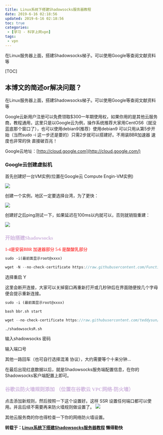 ```yaml
---
title: Linux系统下搭建Shadowsocks服务器教程
date: 2019-6-16 02:18:56
updated: 2019-6-16 02:18:56
toc: true
categories: 
 - [学习 - 科学上网vpn]
tags: 
 - vpn
---
```




​		在Linux服务器上面，搭建Shadowsocks梯子。可以使用Google等查阅文献资料等

<!-- more -->

[TOC]

## 本博文的简述or解决问题？

​		在Linux服务器上面，搭建Shadowsocks梯子。可以使用Google等查阅文献资料等



Google云新用户注册可以免费领取$300一年期使用权，如果你用的是其他云服务商，教程通用，这里只是以Google云为例，操作系统推荐大家用CentOS6（就没蓝底那个窗口了），也可以使用debian9(推荐）使用debian9 可以只用从第5步开始（当然sudo -i 这一步还是要的）只需2步就可以搭建好。不用装BBR加速器 速度也非常的快 直接破百兆！

Google云地址：[http://cloud.google.com](http://cloud.google.com/)



### Google云创建虚拟机

首先创建好一台VM实例(位置在Google云 Compute Engin-VM实例)

![](https://raw.githubusercontent.com/touwoyimuli/FigureBed/master/img/20190616022126.png)

创建一个实例，地区一定要选择台湾，为了更快：

![](https://raw.githubusercontent.com/touwoyimuli/FigureBed/master/img/20190616022147.png)

创建好之后ping测试一下，如果延迟在100ms以内就可以，否则就销毁重建：

![](https://raw.githubusercontent.com/touwoyimuli/FigureBed/master/img/20190616022716.png)



###  <font color=#CFB5DE  face="gray">开始搭建Shadowsocks</font>

<font color=#FF0000 face="gray">1-4是安装BBR 加速器部分 5-6 是酸酸乳部分</font>

```html
sudo -i(最前面显示root@xxxx)
```

```js
wget -N --no-check-certificate https://raw.githubusercontent.com/FunctionClub/YankeeBBR/master/bbr.sh && bash bbr.sh install蓝底窗口按TAB键选NO
```

选择重启 Y

这里会断开连接，大家可以关掉窗口再重新打开或几秒钟后在界面随便按几个字母 便会提示重新连接。

```html
sudo -i (最前面显示root@xxxx)
```

```html
bash bbr.sh start
```

```js
wget --no-check-certificate https://raw.githubusercontent.com/teddysun/shadowsocks_install/master/shadowsocksR.sh && chmod +x shadowsocksR.sh
```

```html
./shadowsocksR.sh
```

输入shadowsocks 密码

输入端口号

其他一路回车（也可自行选择混淆 协议），大约需要等个十来分钟...

在最后出现红底数据以后，就是Shadowsocks服务端配置信息，在你的Shadowsocks客户端配置上即可。



### <font color=#CFB5DE  face="gray">谷歌云防火墙规则添加 （位置在谷歌云 VPC网络-防火墙）</font>

点击添加新规则，然后按照一下这个设置好。这样 SSR 设置任何端口都可以使用。并且后续不需要再来防火墙规则做设置了。
![](https://raw.githubusercontent.com/touwoyimuli/FigureBed/master/img/20190616022916.png)

其他云服务商的你也得检查一下你的网络防火墙设置。



**转载于：[Linux系统下搭建Shadowsocks服务器教程](https://masuit.com/1303/Linux%E7%B3%BB%E7%BB%9F%E4%B8%8B%E6%90%AD%E5%BB%BAShadowsocks%E6%9C%8D%E5%8A%A1%E5%99%A8%E6%95%99%E7%A8%8B)     懒得勤快**